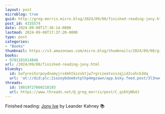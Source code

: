```yaml
---
layout: post
microblog: true
guid: http://greg-morris.micro.blog/2024/09/08/finished-reading-jony.html
post_id: 4335574
date: 2024-09-08T17:36:14-0000
lastmod: 2024-09-08T17:37:20-0000
type: post
categories:
- "Books"
thumbnail: https://s3.amazonaws.com/micro.blog/thumbnails/2024/09/08/gregmorris.co.uk/bf2eccf69c4f0ac7cbe3094327706e21.png
books:
- 9781101614846
url: /2024/09/08/finished-reading-jony.html
bluesky:
  id: bafyreihzrpoydnamyjrx4mhtkzzsktjw7rgrczeatxsszqjid2cohcb3dq
  url: 'at://did:plc:2iozoybdoe6vtplhp4mgzawn/app.bsky.feed.post/3l3nwe6zqcq26'
threads:
  id: 18019727660218103
  url: https://www.threads.net/@_greg_morris/post/C_qi6VyNb4J
---
```

Finished reading: [Jony Ive](https://micro.blog/books/9781101614846) by Leander Kahney 📚
